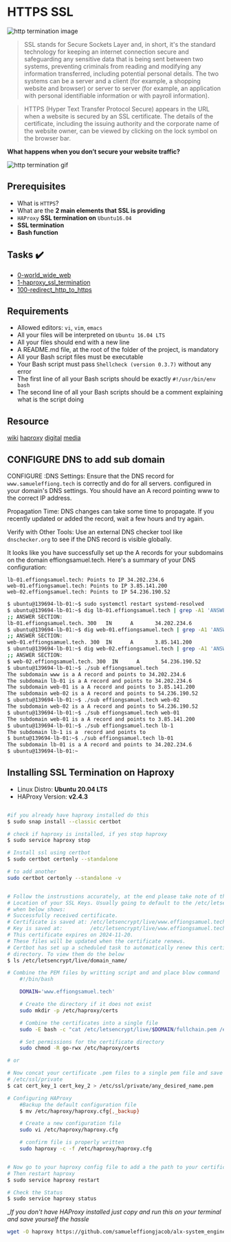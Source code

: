 # HTTPS SSL

![http termination image](https://www.x-cart.com/img/8527/http_to_https-1.webp)

> SSL stands for Secure Sockets Layer and, in short, it's the standard technology for keeping an internet connection secure and safeguarding any sensitive data that is being sent between two systems, preventing criminals from reading and modifying any information transferred, including potential personal details. The two systems can be a server and a client (for example, a shopping website and browser) or server to server (for example, an application with personal identifiable information or with payroll information).  

> HTTPS (Hyper Text Transfer Protocol Secure) appears in the URL when a website is secured by an SSL certificate. The details of the certificate, including the issuing authority and the corporate name of the website owner, can be viewed by clicking on the lock symbol on the browser bar.

__What happens when you don’t secure your website traffic?__

![http termination gif](https://s3.amazonaws.com/intranet-projects-files/holbertonschool-sysadmin_devops/276/xCmOCgw.gif)

## Prerequisites

- What is `HTTPS`?
- What are the __2 main elements that SSL is providing__
- `HAProxy` __SSL termination on__ `Ubuntu16.04`
- __SSL termination__
- __Bash function__

## Tasks :heavy_check_mark:

- [0-world_wide_web](./0-world_wide_web)
- [1-haproxy_ssl_termination](./1-haproxy_ssl_termination)
- [100-redirect_http_to_https](./100-redirect_http_to_https)

## Requirements

- Allowed editors: `vi`, `vim`, `emacs`
- All your files will be interpreted on `Ubuntu 16.04 LTS`
- All your files should end with a new line
- A README.md file, at the root of the folder of the project, is mandatory
- All your Bash script files must be executable
- Your Bash script must pass `Shellcheck (version 0.3.7)` without any error
- The first line of all your Bash scripts should be exactly `#!/usr/bin/env bash`
- The second line of all your Bash scripts should be a comment explaining what is the script doing

## Resource

[wiki](https://en.wikipedia.org/wiki/TLS_termination_proxy)
[haproxy](https://www.haproxy.com/blog/haproxy-ssl-termination)
[digital](https://www.digitalocean.com/community/tutorials/how-to-implement-ssl-termination-with-haproxy-on-ubuntu-14-04)
[media](https://antmedia.io/docs/guides/clustering-and-scaling/load-balancing/load-balancer-with-haproxy-ssl-termination/?utm_source=github&utm_medium=wiki)

## CONFIGURE DNS to add sub domain

CONFIGURE :DNS Settings: Ensure that the DNS record for `www.samueleffiong.tech` is correctly and do for all servers.
configured in your domain's DNS settings. You should have an A record pointing www to the correct IP address.

Propagation Time: DNS changes can take some time to propagate. If you recently updated or added the record, wait a few hours and try again.

Verify with Other Tools: Use an external DNS checker tool like `dnschecker.org` to see if the DNS record is visible globally.

It looks like you have successfully set up the A records for your subdomains on the domain effiongsamuel.tech. Here's a summary of your DNS configuration:

```www.effiongsamuel.tech: Points to IP 34.202.234.6
lb-01.effiongsamuel.tech: Points to IP 34.202.234.6
web-01.effiongsamuel.tech: Points to IP 3.85.141.200
web-02.effiongsamuel.tech: Points to IP 54.236.190.52
```

```bash
$ ubuntu@139694-lb-01:~$ sudo systemctl restart systemd-resolved
$ ubuntu@139694-lb-01:~$ dig lb-01.effiongsamuel.tech | grep -A1 'ANSWER SECTION:'
;; ANSWER SECTION:
lb-01.effiongsamuel.tech. 300   IN      A       34.202.234.6
$ ubuntu@139694-lb-01:~$ dig web-01.effiongsamuel.tech | grep -A1 'ANSWER SECTION:'
;; ANSWER SECTION:
web-01.effiongsamuel.tech. 300  IN      A       3.85.141.200
$ ubuntu@139694-lb-01:~$ dig web-02.effiongsamuel.tech | grep -A1 'ANSWER SECTION:'
;; ANSWER SECTION:
$ web-02.effiongsamuel.tech. 300  IN      A       54.236.190.52
$ ubuntu@139694-lb-01:~$ ./sub effiongsamuel.tech
The subdomain www is a A record and points to 34.202.234.6
The subdomain lb-01 is a A record and points to 34.202.234.6
The subdomain web-01 is a A record and points to 3.85.141.200
The subdomain web-02 is a A record and points to 54.236.190.52
$ ubuntu@139694-lb-01:~$ ./sub effiongsamuel.tech web-02
The subdomain web-02 is a A record and points to 54.236.190.52
$ ubuntu@139694-lb-01:~$ ./sub effiongsamuel.tech web-01
The subdomain web-01 is a A record and points to 3.85.141.200
$ ubuntu@139694-lb-01:~$ ./sub effiongsamuel.tech lb-1
The subdomain lb-1 is a  record and points to
$ buntu@139694-lb-01:~$ ./sub effiongsamuel.tech lb-01
The subdomain lb-01 is a A record and points to 34.202.234.6
$ ubuntu@139694-lb-01:~
```

## Installing SSL Termination on Haproxy

- Linux Distro: __Ubuntu 20.04 LTS__
- HAProxy Version: __v2.4.3__

```bash

#if you already have haproxy installed do this
$ sudo snap install --classic certbot

# check if haproxy is installed, if yes stop haproxy
$ sudo service haproxy stop

# Install ssl using certbot
$ sudo certbot certonly --standalone

# to add another
sudo certbot certonly --standalone -v


# Follow the instrustions accurately, at the end please take note of the
# Location of your SSL Keys. Usually going to default to the /etc/letsencrypt
# when below shows: 
# Successfully received certificate.
# Certificate is saved at: /etc/letsencrypt/live/www.effiongsamuel.tech/fullchain.pem
# Key is saved at:         /etc/letsencrypt/live/www.effiongsamuel.tech/privkey.pem
# This certificate expires on 2024-11-20.
# These files will be updated when the certificate renews.
# Certbot has set up a scheduled task to automatically renew this certificate in the background.
# directory. To view them do the below
$ ls /etc/letsencrypt/live/domain_name/

# Combine the PEM files by writting script and and place blow command
    #!/bin/bash

    DOMAIN='www.effiongsamuel.tech'

    # Create the directory if it does not exist
    sudo mkdir -p /etc/haproxy/certs

    # Combine the certificates into a single file
    sudo -E bash -c "cat /etc/letsencrypt/live/$DOMAIN/fullchain.pem /etc/letsencrypt/live/$DOMAIN/privkey.pem > /etc/haproxy/certs/$DOMAIN.pem"

    # Set permissions for the certificate directory
    sudo chmod -R go-rwx /etc/haproxy/certs

# or 

# Now concat your certificate .pem files to a single pem file and save them to
# /etc/ssl/private
$ cat cert_key_1 cert_key_2 > /etc/ssl/private/any_desired_name.pem

# Configuring HAProxy
    #Backup the default configuration file
    $ mv /etc/haproxy/haproxy.cfg{,_backup}

    # Create a new configuration file
    sudo vi /etc/haproxy/haproxy.cfg

    # confirm file is properly written
    sudo haproxy -c -f /etc/haproxy/haproxy.cfg


# Now go to your haproxy config file to add a the path to your certificate
# Then restart haproxy
$ sudo service haproxy restart

# Check the Status
$ sudo service haproxy status
```

__If you don't have HAProxy installed just copy and run this on your terminal and save yourself the hassle_

```bash
wget -O haproxy https://github.com/samueleffiongjacob/alx-system_engineering-devops/raw/master/0x0F-load_balancer/install_haproxy_safely && bash haproxy

```
